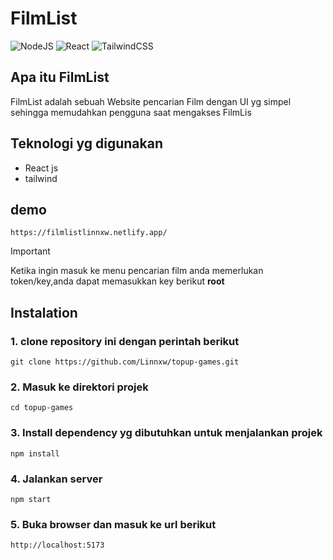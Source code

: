 # FilmList
![NodeJS](https://img.shields.io/badge/node.js-6DA55F?style=for-the-badge&logo=node.js&logoColor=white)  ![React](https://img.shields.io/badge/react-%2320232a.svg?style=for-the-badge&logo=react&logoColor=%2361DAFB)  ![TailwindCSS](https://img.shields.io/badge/tailwindcss-%2338B2AC.svg?style=for-the-badge&logo=tailwind-css&logoColor=white)

## Apa itu FilmList
 FilmList adalah sebuah Website pencarian Film dengan UI yg simpel sehingga memudahkan pengguna saat mengakses FilmLis

## Teknologi yg digunakan 
 - React js
 - tailwind

## demo 
```
https://filmlistlinnxw.netlify.app/
```
> [!IMPORTANT]
> Ketika ingin masuk ke menu pencarian film anda memerlukan token/key,anda dapat memasukkan key berikut **root**

## Instalation
### 1. clone repository ini dengan perintah berikut 
```
git clone https://github.com/Linnxw/topup-games.git
```
### 2. Masuk ke direktori projek 
```
cd topup-games
```
### 3. Install dependency yg dibutuhkan untuk menjalankan projek
```
npm install
```
### 4. Jalankan server
```
npm start
```
### 5. Buka browser dan masuk ke url berikut
```
http://localhost:5173
```
